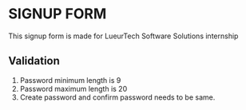 # SIGNUP FORM
This signup form is made for LueurTech Software Solutions internship

## Validation
1. Password minimum length is 9
2. Password maximum length is 20
3. Create password and confirm password needs to be same.